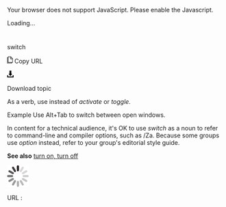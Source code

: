 Your browser does not support JavaScript. Please enable the Javascript.

Loading...

# 

switch

![Copy URL](media/switch/Copy.png)
Copy URL

![Download](media/switch/Download.png)

Download topic

As a verb, use instead of *activate* or *toggle*.

Example Use Alt+Tab to switch between open windows.

In content for a technical audience, it's OK to use *switch* as a noun to refer to command-line and compiler options, such as /Za. Because some groups use *option* instead, refer to your group's editorial style guide.

**See also** [turn on, turn off](https://worldready.cloudapp.net/Styleguide/Read?id=2700&topicid=33405)

![In progress](media/switch/activity-large.gif)

URL :
